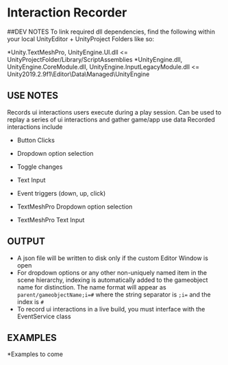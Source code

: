# Interaction Recorder

##DEV NOTES
To link required dll dependencies, find the following within your local UnityEditor + UnityProject Folders like so:

*Unity.TextMeshPro, UnityEngine.UI.dll <= UnityProjectFolder/Library/ScriptAssemblies
*UnityEngine.dll, UnityEngine.CoreModule.dll, UnityEngine.InputLegacyModule.dll <= Unity2019.2.9f1\Editor\Data\Managed\UnityEngine

## USE NOTES

Records ui interactions users execute during a play session. Can be used to replay a series of ui interactions and gather game/app use data 
Recorded interactions include 
* Button Clicks
* Dropdown option selection
* Toggle changes
* Text Input
* Event triggers (down, up, click)

* TextMeshPro Dropdown option selection
* TextMeshPro Text Input

## OUTPUT
* A json file will be written to disk only if the custom Editor Window is open
* For dropdown options or any other non-uniquely named item in the scene hierarchy, indexing is automatically added to the gameobject name for distinction. The name format will appear as `parent/gameobjectName;i=#` where the string separator is `;i=` and the index is `#`
* To record ui interactions in a live build, you must interface with the EventService class

## EXAMPLES
*Examples to come
